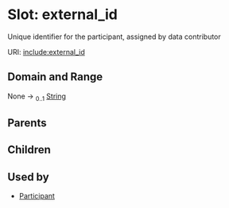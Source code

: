 
# Slot: external_id


Unique identifier for the participant, assigned by data contributor

URI: [include:external_id](https://w3id.org/include/external_id)


## Domain and Range

None &#8594;  <sub>0..1</sub> [String](types/String.md)

## Parents


## Children


## Used by

 * [Participant](Participant.md)
